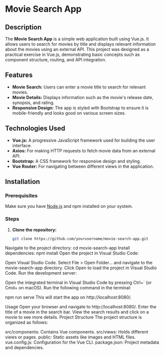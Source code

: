 # Movie Search App

## Description
The **Movie Search App** is a simple web application built using Vue.js. It allows users to search for movies by title and displays relevant information about the movies using an external API. This project was designed as a practical exercise in Vue.js, demonstrating basic concepts such as component structure, routing, and API integration.

## Features
- **Movie Search:** Users can enter a movie title to search for relevant movies.
- **Movie Details:** Displays information such as the movie's release date, synopsis, and rating.
- **Responsive Design:** The app is styled with Bootstrap to ensure it is mobile-friendly and looks good on various screen sizes.

## Technologies Used
- **Vue.js:** A progressive JavaScript framework used for building the user interface.
- **Axios:** For making HTTP requests to fetch movie data from an external API.
- **Bootstrap:** A CSS framework for responsive design and styling.
- **Vue Router:** For navigating between different views in the application.

## Installation

### Prerequisites
Make sure you have [Node.js](https://nodejs.org/) and npm installed on your system.

### Steps
1. **Clone the repository:**
   ```bash
   git clone https://github.com/yourusername/movie-search-app.git
Navigate to the project directory:
cd movie-search-app
Install dependencies:
npm install
Open the project in Visual Studio Code:

Open Visual Studio Code.
Select File > Open Folder... and navigate to the movie-search-app directory.
Click Open to load the project in Visual Studio Code.
Run the development server:

Open the integrated terminal in Visual Studio Code by pressing Ctrl+` (or Cmd+ on macOS).
Run the following command in the terminal:

npm run serve
This will start the app on http://localhost:8080/.

Usage
Open your browser and navigate to http://localhost:8080/.
Enter the title of a movie in the search bar.
View the search results and click on a movie to see more details.
Project Structure
The project structure is organized as follows:

src/components: Contains Vue components.
src/views: Holds different views or pages.
public: Static assets like images and HTML files.
vue.config.js: Configuration for the Vue CLI.
package.json: Project metadata and dependencies.
